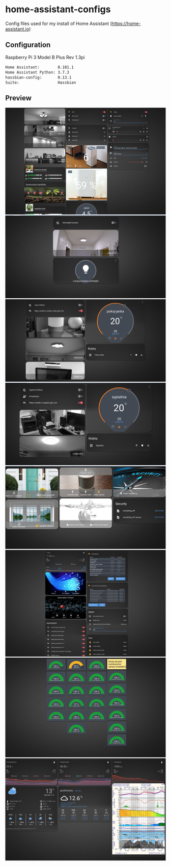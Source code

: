 # home-assistant-configs
Config files used for my install of Home Assistant (https://home-assistant.io)

## Configuration

Raspberry Pi 3 Model B Plus Rev 1.3pi

```
Home Assistant:        0.101.1
Home Assistant Python: 3.7.3
hassbian-config:       0.13.1
Suite:                 Hassbian
```

## Preview

<img src="https://github.com/Zenedith/home-assistant-configs/blob/master/preview/ha_living_room.png" alt="Home Assistant dashboard" />
<img src="https://github.com/Zenedith/home-assistant-configs/blob/master/preview/ha_korytarz.png" alt="Home Assistant dashboard" />
<img src="https://github.com/Zenedith/home-assistant-configs/blob/master/preview/ha_janek.png" alt="Home Assistant dashboard" />
<img src="https://github.com/Zenedith/home-assistant-configs/blob/master/preview/ha_sypialnia.png" alt="Home Assistant dashboard" />
<img src="https://github.com/Zenedith/home-assistant-configs/blob/master/preview/ha_security.png" alt="Home Assistant dashboard" />
<img src="https://github.com/Zenedith/home-assistant-configs/blob/master/preview/ha_settings.png" alt="Home Assistant dashboard" />
<img src="https://github.com/Zenedith/home-assistant-configs/blob/master/preview/ha_battery.png" alt="Home Assistant dashboard" />
<img src="https://github.com/Zenedith/home-assistant-configs/blob/master/preview/ha_weather.png" alt="Home Assistant dashboard" />
